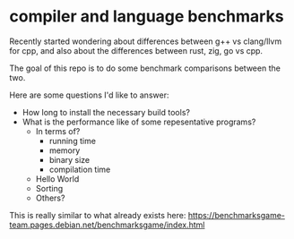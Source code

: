 # compiler and language benchmarks
Recently started wondering about differences between g++ vs clang/llvm for cpp, and also about the differences between rust, zig, go vs cpp.

The goal of this repo is to do some benchmark comparisons between the two.

Here are some questions I'd like to answer:
- How long to install the necessary build tools?
- What is the performance like of some repesentative programs?
  - In terms of?
    - running time
    - memory
    - binary size
    - compilation time
  - Hello World
  - Sorting
  - Others?

This is really similar to what already exists here: https://benchmarksgame-team.pages.debian.net/benchmarksgame/index.html